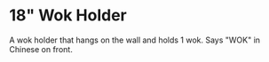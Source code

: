 # 18&quot; Wok Holder

A wok holder that hangs on the wall and holds 1 wok. Says &quot;WOK&quot; in Chinese on front.